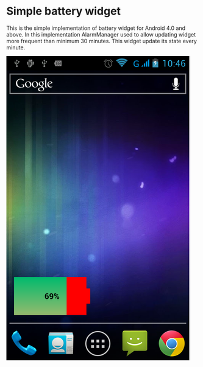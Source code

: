 # Simple battery widget #

This is the simple implementation of battery widget for Android 4.0 and above.
In this implementation AlarmManager used to allow updating widget more frequent than minimum 30 minutes. This widget update its state every minute.

![Screenshot](/screenshots/screenshot.png)
